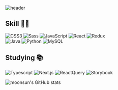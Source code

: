 <!--
**woowsnu/woowsnu** is a ✨ _special_ ✨ repository because its `README.md` (this file) appears on your GitHub profile.

Here are some ideas to get you started:

- 🔭 I’m currently working on ...
- 🌱 I’m currently learning ...
- 👯 I’m looking to collaborate on ...
- 🤔 I’m looking for help with ...
- 💬 Ask me about ...
- 📫 How to reach me: ...
- 😄 Pronouns: ...
- ⚡ Fun fact: ...
-->

![header](https://capsule-render.vercel.app/api?type=Waving&color=auto&height=250&section=header&text=Front%20And%20More&fontSize=60)

## Skill 🤸‍♀️

<img alt="CSS3" src ="https://img.shields.io/badge/CSS3-1572B6.svg?&style=flat&logo=CSS3&logoColor=white"/> <img alt="Sass" src ="https://img.shields.io/badge/Sass-CC6699.svg?&style=flat&logo=Sass&logoColor=white"/> <img alt="JavaScript" src ="https://img.shields.io/badge/JavaScript-F7DF1E.svg?&style=flat&logo=JavaScript&logoColor=white"/> <img alt="React" src ="https://img.shields.io/badge/React-61DAFB.svg?&style=flat&logo=React&logoColor=white"/> <img alt="Redux" src ="https://img.shields.io/badge/Redux-764ABC.svg?&style=flat&logo=Redux&logoColor=white"/><br/><img alt="Java" src ="https://img.shields.io/badge/Java-007396.svg?&style=flat&logo=Java&logoColor=white"/> <img alt="Python" src ="https://img.shields.io/badge/Python-3776AB.svg?&style=flat&logo=Python&logoColor=white"/> <img alt="MySQL" src ="https://img.shields.io/badge/MySQL-4479A1.svg?&style=flat&logo=MySQL&logoColor=white"/>

## Studying 📚
<img alt="Typescript" src ="https://img.shields.io/badge/TypeScript-3178C6.svg?&style=flat&logo=TypeScript&logoColor=white"/> <img alt="Next.js" src ="https://img.shields.io/badge/Next.js-092E20.svg?&style=flat&logo=Next.js&logoColor=white"/> <img alt="ReactQuery" src ="https://img.shields.io/badge/ReactQuery-FF4154.svg?&style=flat&logo=ReactQuery&logoColor=white"/> <img alt="Storybook" src ="https://img.shields.io/badge/Storybook-FF4785.svg?&style=flat&logo=Storybook&logoColor=white"/>

![moonsun's GitHub stats](https://github-readme-stats.vercel.app/api?username=woowsnu&show_icons=true&theme=radical)
